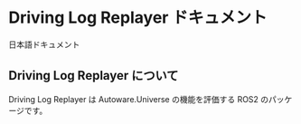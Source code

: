 # Driving Log Replayer ドキュメント

日本語ドキュメント

## Driving Log Replayer について

Driving Log Replayer は Autoware.Universe の機能を評価する ROS2 のパッケージです。
